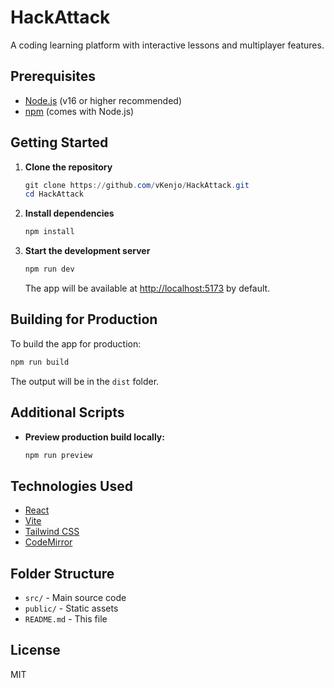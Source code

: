 # HackAttack

A coding learning platform with interactive lessons and multiplayer features.

## Prerequisites

- [Node.js](https://nodejs.org/) (v16 or higher recommended)
- [npm](https://www.npmjs.com/) (comes with Node.js)

## Getting Started

1. **Clone the repository**
   ```powershell
   git clone https://github.com/vKenjo/HackAttack.git
   cd HackAttack
   ```

2. **Install dependencies**
   ```powershell
   npm install
   ```

3. **Start the development server**
   ```powershell
   npm run dev
   ```
   The app will be available at [http://localhost:5173](http://localhost:5173) by default.

## Building for Production

To build the app for production:
```powershell
npm run build
```
The output will be in the `dist` folder.

## Additional Scripts

- **Preview production build locally:**
  ```powershell
  npm run preview
  ```

## Technologies Used

- [React](https://react.dev/)
- [Vite](https://vitejs.dev/)
- [Tailwind CSS](https://tailwindcss.com/)
- [CodeMirror](https://codemirror.net/)

## Folder Structure

- `src/` - Main source code
- `public/` - Static assets
- `README.md` - This file

## License

MIT
